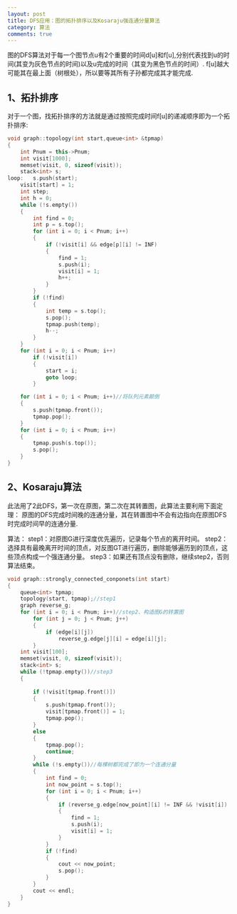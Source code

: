 ```yaml
---
layout: post
title: DFS应用：图的拓扑排序以及Kosaraju强连通分量算法
category: 算法
comments: true
---
```


图的DFS算法对于每一个图节点u有2个重要的时间d[u]和f[u],分别代表找到u的时间(其变为灰色节点的时间)以及u完成的时间（其变为黑色节点的时间）.
f[u]越大可能其在最上面（树根处），所以要等其所有子孙都完成其才能完成.
## 1、拓扑排序 ##
对于一个图，找拓扑排序的方法就是通过按照完成时间f[u]的递减顺序即为一个拓扑排序:

```c++
void graph::topology(int start,queue<int> &tpmap)
{
	int Pnum = this->Pnum;
	int visit[1000];
	memset(visit, 0, sizeof(visit));
	stack<int> s;
loop:	s.push(start);
	visit[start] = 1;
	int step;
	int h = 0;
	while (!s.empty())
	{
		int find = 0;
		int p = s.top();
		for (int i = 0; i < Pnum; i++)
		{
			if (!visit[i] && edge[p][i] != INF)
			{
				find = 1;
				s.push(i);
				visit[i] = 1;
				h++;
			}
		}
		if (!find)
		{
			int temp = s.top();
			s.pop();
			tpmap.push(temp);
			h--;
		}
	}
	for (int i = 0; i < Pnum; i++)
		if (!visit[i])
		{
			start = i;
			goto loop;
		}

	for (int i = 0; i < Pnum; i++)//将队列元素颠倒
	{
		s.push(tpmap.front());
		tpmap.pop();
	}
	for (int i = 0; i < Pnum; i++)
	{
		tpmap.push(s.top());
		s.pop();
	}
}

```

## 2、Kosaraju算法 ##
此法用了2此DFS，第一次在原图，第二次在其转置图，此算法主要利用下面定理：
原图的DFS完成时间晚的连通分量，其在转置图中不会有边指向在原图DFS时完成时间早的连通分量.

算法：
	step1：对原图G进行深度优先遍历，记录每个节点的离开时间。
	step2：选择具有最晚离开时间的顶点，对反图GT进行遍历，删除能够遍历到的顶点，这些顶点构成一个强连通分量。
	step3：如果还有顶点没有删除，继续step2，否则算法结束。

```c++
void graph::strongly_connected_conponets(int start)
{
	queue<int> tpmap;
	topology(start, tpmap);//step1
	graph reverse_g;
	for (int i = 0; i < Pnum; i++)//step2、构造图G的转置图
		for (int j = 0; j < Pnum; j++)
		{
			if (edge[i][j])
				reverse_g.edge[j][i] = edge[i][j];
		}
	int visit[100];
	memset(visit, 0, sizeof(visit));
	stack<int> s;
	while (!tpmap.empty())//step3
	{
		
		if (!visit[tpmap.front()])
		{
			s.push(tpmap.front());
			visit[tpmap.front()] = 1;
			tpmap.pop();
		}
		else
		{
			tpmap.pop();
			continue;
		}
		while (!s.empty())//每棵树都完成了即为一个连通分量
		{
			int find = 0;
			int now_point = s.top();
			for (int i = 0; i < Pnum; i++)
			{
				if (reverse_g.edge[now_point][i] != INF && !visit[i])
				{
					find = 1;
					s.push(i);
					visit[i] = 1;
				}
			}
			if (!find)
			{
				cout << now_point;
				s.pop();
			}
		}
		cout << endl;
	}
}
```